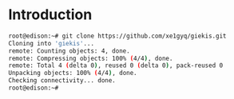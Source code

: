 # Introduction

```sh
root@edison:~# git clone https://github.com/xe1gyq/giekis.git
Cloning into 'giekis'...
remote: Counting objects: 4, done.
remote: Compressing objects: 100% (4/4), done.
remote: Total 4 (delta 0), reused 0 (delta 0), pack-reused 0
Unpacking objects: 100% (4/4), done.
Checking connectivity... done.
root@edison:~# 
```

```sh
```

```sh
```

```sh
```

```sh
```

```sh
```

```sh
```

```sh
```

```sh
```

